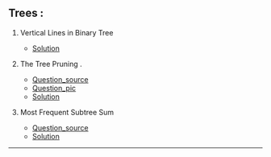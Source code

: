 ## Trees :
1. Vertical Lines in Binary Tree
    - [Solution](https://github.com/karthik-siru/practice-simple/blob/main/trees/unique_lines_in_binary_tree.py)

2. The Tree Pruning .
    - [Question_source](https://binarysearch.com/problems/Tree-Pruning) <br>
    - [Question_pic](https://github.com/karthik-siru/practice-simple/blob/main/trees/tree_pruning.jpg)<br>
    - [Solution](https://github.com/karthik-siru/practice-simple/blob/main/trees/tree_pruning.py)<br>

3. Most Frequent Subtree Sum
    - [Question_source](https://binarysearch.com/problems/Most-Frequent-Subtree-Sum) <br>
    - [Solution](https://github.com/karthik-siru/practice-simple/blob/main/trees/most_frequent_subtree_sum.py)<br>

---
